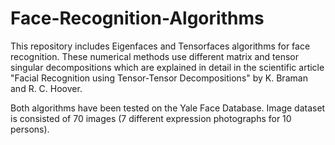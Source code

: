 # Face-Recognition-Algorithms

This repository includes Eigenfaces and Tensorfaces algorithms for face recognition. These numerical methods use different matrix and tensor singular decompositions which are explained in detail in the scientific article "Facial Recognition using Tensor-Tensor Decompositions" by K. Braman and R. C. Hoover.

Both algorithms have been tested on the Yale Face Database. Image dataset is consisted of 70 images (7 different expression photographs for 10 persons).
